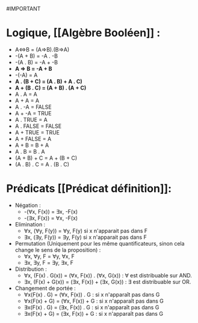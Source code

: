 #IMPORTANT 
# Logique, [[Algèbre Booléen]] :
- A<=>B = (A=>B).(B=>A)
- -(A + B) = -A . -B
- -(A . B) = -A + -B
- **A => B = -A + B**
- -(-A) = A
- **A . (B + C) = (A . B) + A . C)**
- **A + (B . C) = (A + B) . (A + C)**
- A . A = A
- A + A = A
- A . -A = FALSE
- A + -A = TRUE
- A . TRUE = A
- A . FALSE = FALSE
- A + TRUE = TRUE
- A + FALSE = A
- A + B = B + A
- A . B = B . A
- (A + B) + C = A + (B + C)
- (A . B) . C = A . (B . C)
# Prédicats [[Prédicat définition]]:
- Négation :
	- -(∀x, F(x)) = ∃x, -F(x)
	- -(∃x, F(x)) = ∀x, -F(x) 
- Elimination :
	- ∀x, (∀y, F(y)) = ∀y, F(y) si x n'apparait pas dans F
	- ∃x, (∃y, F(y)) = ∃y, F(y) si x n'apparait pas dans F
- Permutation (Uniquement pour les même quantificateurs, sinon cela change le sens de la proposition) :
	- ∀x, ∀y, F = ∀y, ∀x, F
	- ∃x, ∃y, F = ∃y, ∃x, F
- Distribution :
	- ∀x, (F(x) . G(x)) = (∀x, F(x)) . (∀x, G(x)) : ∀ est distribuable sur AND.
	- ∃x, (F(x) + G(x)) = (∃x, F(x)) + (∃x, G(x)) : ∃ est distribuable sur OR.
- Changement de portée :
	- ∀x(F(x) . G) = (∀x, F(x)) . G : si x n'apparaît pas dans G
	- ∀x(F(x) + G) = (∀x, F(x)) + G : si x n'apparaît pas dans G
	- ∃x(F(x) . G) = (∃x, F(x)) . G : si x n'apparaît pas dans G
	- ∃x(F(x) + G) = (∃x, F(x)) + G : si x n'apparaît pas dans G